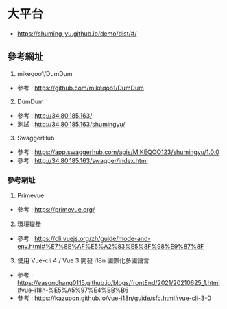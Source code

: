 # 大平台
- https://shuming-yu.github.io/demo/dist/#/

## 參考網址

1. mikeqoo1/DumDum
- 參考 : https://github.com/mikeqoo1/DumDum

2. DumDum
- 參考 : http://34.80.185.163/
- 測試 : http://34.80.185.163/shumingyu/

3. SwaggerHub
- 參考 : https://app.swaggerhub.com/apis/MIKEQOO123/shumingyu/1.0.0
- 參考 : http://34.80.185.163/swagger/index.html

### 參考網址

1. Primevue
- 參考 : https://primevue.org/

2. 環境變量
- 參考 : https://cli.vuejs.org/zh/guide/mode-and-env.html#%E7%8E%AF%E5%A2%83%E5%8F%98%E9%87%8F

3. 使用 Vue-cli 4 / Vue 3 開發 i18n 國際化多國語言
- 參考 : https://easonchang0115.github.io/blogs/frontEnd/2021/20210625_1.html#vue-i18n-%E5%A5%97%E4%BB%B6
- 參考 : https://kazupon.github.io/vue-i18n/guide/sfc.html#vue-cli-3-0